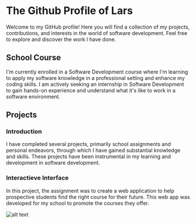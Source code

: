# The Github Profile of Lars

Welcome to my GitHub profile! Here you will find a collection of my projects, contributions, and interests in the world of software development. Feel free to explore and discover the work I have done.

## School Course

I'm currently enrolled in a Software Development course where I'm learning to apply my software knowledge in a professional setting and enhance my coding skills. I am actively seeking an internship in Software Development to gain hands-on experience and understand what it's like to work in a software environment.

## Projects

### Introduction

I have completed several projects, primarily school assignments and personal endeavors, through which I have gained substantial knowledge and skills. These projects have been instrumental in my learning and development in software development.

### Interactieve Interface

In this project, the assignment was to create a web application to help prospective students find the right course for their future. This web app was developed for my school to promote the courses they offer.

![alt text](https://cdn.discordapp.com/attachments/829974251225743400/1253704430449070232/image.png?ex=6676d2bc&is=6675813c&hm=6086be0d3cc6966781cda2882bfba75feddc85aba73aa29c4500ed6f95aac9b0&)
